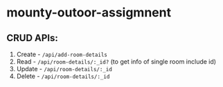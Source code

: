 # mounty-outoor-assigmnent
## CRUD APIs:
1. Create - `/api/add-room-details`
2. Read - `/api/room-details/:_id?` (to get info of single room include id)
3. Update - `/api/room-details/:_id`
4. Delete - `/api/room-details/:_id`
